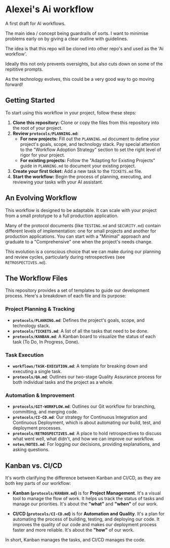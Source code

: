 # Alexei's Ai workflow

A first draft for AI workflows.

The main idea / concept being guardrails of sorts. I want to minimise problems early on by giving a clear outline with guidelines.

The idea is that this repo will be cloned into other repo's and used as the 'Ai workflow'. 

Ideally this not only prevents oversights, but also cuts down on some of the repititive prompts.

As the technology evolves, this could be a very good way to go moving forward!

## Getting Started

To start using this workflow in your project, follow these steps:

1.  **Clone this repository:** Clone or copy the files from this repository into the root of your project.
2.  **Review `protocols/PLANNING.md`:**
    *   **For new projects:** Fill out the `PLANNING.md` document to define your project's goals, scope, and technology stack. Pay special attention to the "Workflow Adoption Strategy" section to set the right level of rigor for your project.
    *   **For existing projects:** Follow the "Adapting for Existing Projects" guide in `PLANNING.md` to document your existing project.
3.  **Create your first ticket:** Add a new task to the `TICKETS.md` file.
4.  **Start the workflow:** Begin the process of planning, executing, and reviewing your tasks with your AI assistant.

## An Evolving Workflow

This workflow is designed to be adaptable. It can scale with your project from a small prototype to a full production application.

Many of the protocol documents (like `TESTING.md` and `SECURITY.md`) contain different levels of implementation: one for small projects and another for production applications. You can start with a "Minimal" approach and graduate to a "Comprehensive" one when the project's needs change.

This evolution is a conscious choice that we can make during our planning and review cycles, particularly during retrospectives (see `RETROSPECTIVES.md`).

## The Workflow Files

This repository provides a set of templates to guide our development process. Here's a breakdown of each file and its purpose:

### Project Planning & Tracking

*   **`protocols/PLANNING.md`**: Defines the project's goals, scope, and technology stack.
*   **`protocols/TICKETS.md`**: A list of all the tasks that need to be done.
*   **`protocols/KANBAN.md`**: A Kanban board to visualize the status of each task (To Do, In Progress, Done).

### Task Execution

*   **`workflows/TASK-EXECUTION.md`**: A template for breaking down and executing a single task.
*   **`protocols/QA.md`**: Outlines our two-stage Quality Assurance process for both individual tasks and the project as a whole.

### Automation & Improvement

*   **`protocols/GIT-WORKFLOW.md`**: Outlines our Git workflow for branching, committing, and merging code.
*   **`protocols/CI-CD.md`**: Our strategy for Continuous Integration and Continuous Deployment, which is about automating our build, test, and deployment processes.
*   **`protocols/RETROSPECTIVES.md`**: A place to hold retrospectives to discuss what went well, what didn't, and how we can improve our workflow.
*   **`notes/NOTES.md`**: For logging our decisions, providing explanations, and asking questions.

## Kanban vs. CI/CD

It's worth clarifying the difference between Kanban and CI/CD, as they are both key parts of our workflow:

*   **Kanban (`protocols/KANBAN.md`)** is for **Project Management**. It's a visual tool to manage the flow of work. It helps us track the status of tasks and manage our priorities. It's about the **"what"** and **"when"** of our work.

*   **CI/CD (`protocols/CI-CD.md`)** is for **Automation and Quality**. It's a plan for automating the process of building, testing, and deploying our code. It improves the quality of our code and makes our deployment process faster and more reliable. It's about the **"how"** of our work.

In short, Kanban manages the tasks, and CI/CD manages the code.